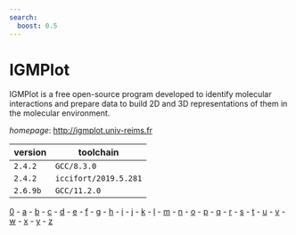 ```yaml
---
search:
  boost: 0.5
---
```

# IGMPlot

IGMPlot is a free open-source program developed to identify molecular interactions and  prepare data to build 2D and 3D representations of them in the molecular environment.

*homepage*: <http://igmplot.univ-reims.fr>

version | toolchain
--------|----------
``2.4.2`` | ``GCC/8.3.0``
``2.4.2`` | ``iccifort/2019.5.281``
``2.6.9b`` | ``GCC/11.2.0``

[0](../0/index.md) - [a](../a/index.md) - [b](../b/index.md) - [c](../c/index.md) - [d](../d/index.md) - [e](../e/index.md) - [f](../f/index.md) - [g](../g/index.md) - [h](../h/index.md) - [i](../i/index.md) - [j](../j/index.md) - [k](../k/index.md) - [l](../l/index.md) - [m](../m/index.md) - [n](../n/index.md) - [o](../o/index.md) - [p](../p/index.md) - [q](../q/index.md) - [r](../r/index.md) - [s](../s/index.md) - [t](../t/index.md) - [u](../u/index.md) - [v](../v/index.md) - [w](../w/index.md) - [x](../x/index.md) - [y](../y/index.md) - [z](../z/index.md)

